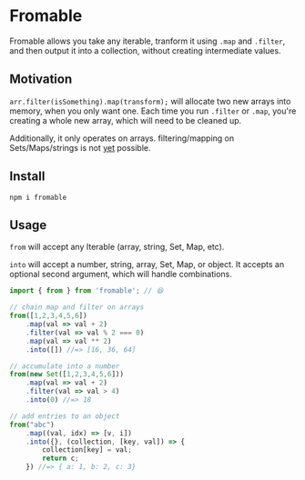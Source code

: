 # Fromable

Fromable allows you take any iterable, tranform it using `.map` and `.filter`, and then output it into a collection, without creating intermediate values.

## Motivation
`arr.filter(isSomething).map(transform);` will allocate two new arrays into memory, when you only want one. Each time you run `.filter` or `.map`, you're creating a whole new array, which will need to be cleaned up.

Additionally, it only operates on arrays. filtering/mapping on Sets/Maps/strings is not [yet](https://github.com/tc39/proposal-iterator-helpers) possible.

## Install

`npm i fromable`

## Usage

`from` will accept any Iterable (array, string, Set, Map, etc).

`into` will accept a number, string, array, Set, Map, or object. It accepts an optional second argument, which will handle combinations.

```typescript
import { from } from 'fromable'; // 😆

// chain map and filter on arrays
from([1,2,3,4,5,6])
    .map(val => val + 2)
    .filter(val => val % 2 === 0)
    .map(val => val ** 2)
    .into([]) //=> [16, 36, 64]

// accumulate into a number
from(new Set([1,2,3,4,5,6]))
    .map(val => val + 2)
    .filter(val => val > 4)
    .into(0) //=> 18

// add entries to an object
from("abc")
    .map((val, idx) => [v, i])
    .into({}, (collection, [key, val]) => {
        collection[key] = val;
        return c;
    }) //=> { a: 1, b: 2, c: 3}
```